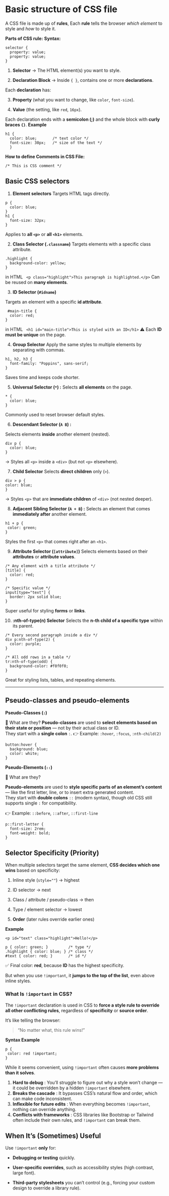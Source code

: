
# ****Basic structure of CSS file****

A CSS file is made up of **rules**, Each **rule** tells the browser _which element_ to style and _how_ to style it. 


 **Parts of CSS rule:**
**Syntax:**
```
selector {
  property: value;
  property: value;
}
```
1.  **Selector** → The HTML element(s) you want to style.
    
2.  **Declaration Block** → Inside `{ }`, contains one or more **declarations**.
    
Each **declaration** has:

3.   **Property** (what you want to change, like `color`, `font-size`).
    
4.   **Value** (the setting, like `red`, `16px`).

Each declaration ends with a **semicolon (;)** and the whole block with **curly braces `{}`**.
**Example**
```
h1 {
  color: blue;       /* text color */
  font-size: 30px;   /* size of the text */
  }
```
**How to define Comments in CSS File:**
```
/* This is CSS comment */
```

## Basic CSS selectors 

 1. **Element selectors**
Targets HTML tags directly.
```
p {
  color: blue;
}
h1 {
  font-size: 32px;
}
```
 Applies to **all `<p>`** or **all `<h1>`** elements.

 2. **Class Selector (`.classname`)**
Targets elements with a specific  class attribute.
```
.highlight {
  background-color: yellow;
}
```
in HTML
``` <p class="highlight">This paragraph is highlighted.</p>```
Can be reused on **many elements**.

 3. **ID Selector (`#idname`)**
 
 Targets an element with a specific **id attribute**.
```
 #main-title {
  color: red;
}
```
in HTML
``` <h1 id="main-title">This is styled with an ID</h1>```
⚠️ Each **ID must be unique** on the page.

4. **Group Selector**
Apply the same styles to multiple elements by separating with commas.
```
h1, h2, h3 {
  font-family: "Poppins", sans-serif;
}
```
Saves time and keeps code shorter.

5.  **Universal Selector (`*`) :**
Selects **all elements** on the page.
```
* {
  color: blue;
}
```
Commonly used to reset browser default styles.

6.  **Descendant Selector (`A B`) :** 

Selects elements **inside** another element (nested).
```
div p {
  color: blue;
}
```
→ Styles all `<p>` inside a `<div>` (but not `<p>` elsewhere).


7. **Child Selector**
     Selects **direct children** only (`>`).
     
  ```
 div > p {
  color: blue;
}
```

→ Styles `<p>` that are **immediate children** of `<div>` (not nested deeper).


   8.  **Adjacent Sibling Selector (`A + B`) :**
 Selects an element that comes **immediately after** another element.
 ```
 h1 + p {
  color: green;
}
 ```
Styles the first `<p>` that comes right after an `<h1>`.



9.  **Attribute Selector (`[attribute]`)**
Selects elements based on their **attributes** or **attribute values**.
```
/* Any element with a title attribute */
[title] {
  color: red;
}

/* Specific value */
input[type="text"] {
  border: 2px solid blue;
}
```
 Super useful for styling **forms** or **links**.


 10) **:nth-of-type(n) Selector**
Selects the **n-th child of a specific type** within its parent.
```
/* Every second paragraph inside a div */
div p:nth-of-type(2) {
  color: purple;
}

/* All odd rows in a table */
tr:nth-of-type(odd) {
  background-color: #f0f0f0;
}
```

 Great for styling lists, tables, and repeating elements.

----
## **Pseudo-classes** and **pseudo-elements**

 **Pseudo-Classes (`:`)**

 🔸 What are they?
**Pseudo-classes** are used to **select elements based on their state or position** — not by their actual class or ID.  
They start with a **single colon** `:`.
👉 Example: `:hover`, `:focus`, `:nth-child(2)`
```
button:hover {
  background: blue;
  color: white;
}
```

 **Pseudo-Elements (`::`)**

🔸 What are they?

**Pseudo-elements** are used to **style specific parts of an element’s content** — like the first letter, line, or to insert extra generated content.  
They start with **double colons** `::` (modern syntax), though old CSS still supports single `:` for compatibility.

👉 Example: `::before`, `::after`, `::first-line`
```
p::first-letter {
  font-size: 2rem;
  font-weight: bold;
}
```
## **Selector Specificity (Priority)**

When multiple selectors target the same element, **CSS decides which one wins** based on specificity:

1.  Inline style (`style=""`) → highest
    
2.  ID selector → next
    
3.  Class / attribute / pseudo-class → then
    
4.  Type / element selector → lowest

6.   **Order** (later rules override earlier ones)

**Example** 
```
<p id="text" class="highlight">Hello!</p>

```
```
p { color: green; }         /* type */
.highlight { color: blue; } /* class */
#text { color: red; }       /* id */

```
✅ Final color: **red**, because **ID** has the highest specificity.

But when you use `!important`, it **jumps to the top of the list**, even above inline styles.

### What Is `!important` in CSS?
The `!important` declaration is used in CSS to **force a style rule to override all other conflicting rules**, regardless of **specificity** or **source order**.

It’s like telling the browser:

> “No matter what, this rule wins!”

 **Syntax Example**
 ```
 p {
  color: red !important;
}
 ```
 
 While it seems convenient, using `!important` often causes **more problems than it solves**.
 1. **Hard to debug** : You’ll struggle to figure out why a style won’t change — it could be overridden by a hidden `!important` elsewhere.
 2. **Breaks the cascade** : It bypasses CSS’s natural flow and order, which can make code inconsistent.
 3. **Inflexible for future edits** : When everything becomes `!important`, nothing can override anything.
 4. **Conflicts with frameworks** : CSS libraries like Bootstrap or Tailwind often include their own rules, and `!important` can break them.
 
 ## When It’s (Sometimes) Useful

Use `!important` **only** for:

-   **Debugging or testing** quickly.
    
-   **User-specific overrides**, such as accessibility styles (high contrast, large font).
    
-   **Third-party stylesheets** you can’t control (e.g., forcing your custom design to override a library rule).
  
